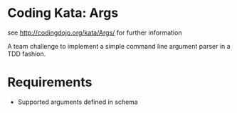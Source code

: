 # Coding Kata: Args
see http://codingdojo.org/kata/Args/ for further information

A team challenge to implement a simple command line argument parser in a TDD fashion.

# Requirements
- Supported arguments defined in schema

